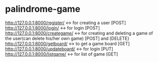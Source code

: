 # palindrome-game
http://127.0.0.1:8000/register/ <-> for creating a user [POST]
http://127.0.0.1:8000/login/ <-> for login [POST]
http://127.0.0.1:8000/creategame/ <-> for creating and deleting a game of the user(can delete his/her own game) [POST] and [DELETE}
http://127.0.0.1:8000/getboard/ <-> to get a game board [GET]
http://127.0.0.1:8000/updateboard/ <-> for login [PUT]
http://127.0.0.1:8000/listgame/ <-> for list of game [GET]

